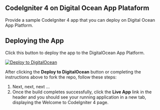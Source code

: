 ## CodeIgniter 4 on Digital Ocean App Plataform

Provide a sample CodeIgniter 4 app that you can deploy on Digital Ocean App Platform. 

## Deploying the App

Click this button to deploy the app to the DigitalOcean App Platform. 

[![Deploy to DigitalOcean](https://www.deploytodo.com/do-btn-blue.svg)](https://cloud.digitalocean.com/apps/new?repo=https://github.com/onovaes/ci4_app_plataform/tree/master&refcode=c2dbff297295)

After clicking the **Deploy to DigitalOcean** button or completing the instructions above to fork the repo, follow these steps:

1. Next, next, next ...
1. Once the build completes successfully, click the **Live App** link in the header and you should see your running application in a new tab, displaying the Welcome to CodeIgniter 4 page.
